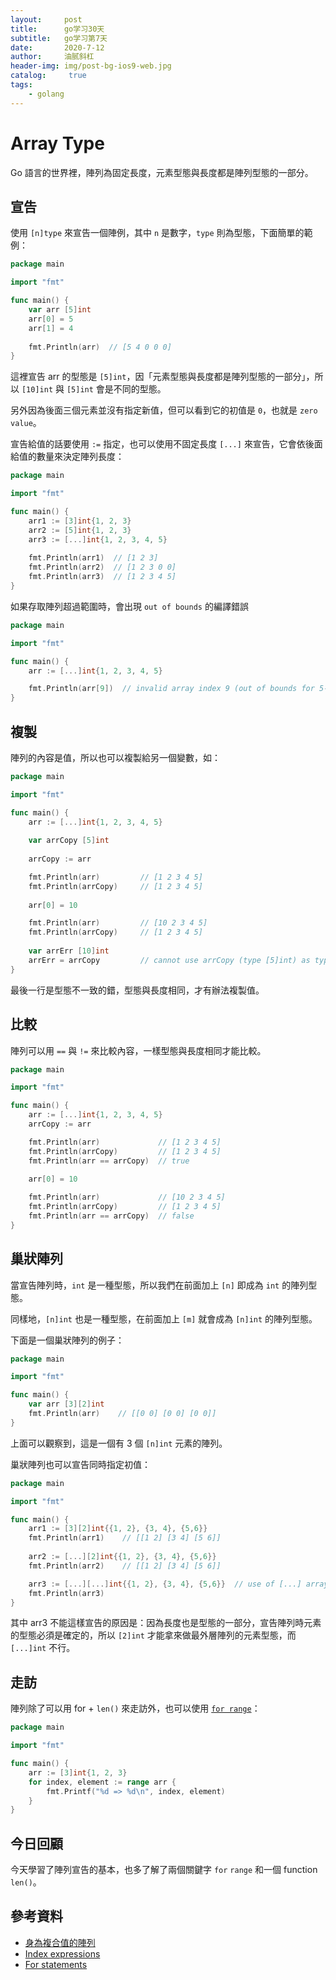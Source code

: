 ```yaml
---
layout:     post
title:      go学习30天
subtitle:   go学习第7天
date:       2020-7-12
author:     油腻斜杠
header-img: img/post-bg-ios9-web.jpg
catalog: 	 true
tags:
    - golang
---
```

# Array Type

Go 語言的世界裡，陣列為固定長度，元素型態與長度都是陣列型態的一部分。

## 宣告

使用 `[n]type` 來宣告一個陣例，其中 `n` 是數字，`type` 則為型態，下面簡單的範例：

```go
package main

import "fmt"

func main() {
	var arr [5]int
	arr[0] = 5
	arr[1] = 4
	
	fmt.Println(arr)  // [5 4 0 0 0]
}
```

這裡宣告 arr 的型態是 `[5]int`，因「元素型態與長度都是陣列型態的一部分」，所以 `[10]int` 與 `[5]int` 會是不同的型態。

另外因為後面三個元素並沒有指定新值，但可以看到它的初值是 `0`，也就是 `zero value`。

宣告給值的話要使用 `:=` 指定，也可以使用不固定長度 `[...]` 來宣告，它會依後面給值的數量來決定陣列長度：

```go
package main

import "fmt"

func main() {
	arr1 := [3]int{1, 2, 3}
	arr2 := [5]int{1, 2, 3}
	arr3 := [...]int{1, 2, 3, 4, 5}
	
	fmt.Println(arr1)  // [1 2 3]
	fmt.Println(arr2)  // [1 2 3 0 0]
	fmt.Println(arr3)  // [1 2 3 4 5]
}
```

如果存取陣列超過範圍時，會出現 `out of bounds` 的編譯錯誤

```go
package main

import "fmt"

func main() {
	arr := [...]int{1, 2, 3, 4, 5}

	fmt.Println(arr[9])  // invalid array index 9 (out of bounds for 5-element array)
}
```

## 複製

陣列的內容是值，所以也可以複製給另一個變數，如：

```go
package main

import "fmt"

func main() {
	arr := [...]int{1, 2, 3, 4, 5}
	
	var arrCopy [5]int
	
	arrCopy := arr

 	fmt.Println(arr)         // [1 2 3 4 5]
	fmt.Println(arrCopy)     // [1 2 3 4 5]
	
	arr[0] = 10

	fmt.Println(arr)         // [10 2 3 4 5]
	fmt.Println(arrCopy)     // [1 2 3 4 5]
	
	var arrErr [10]int
	arrErr = arrCopy         // cannot use arrCopy (type [5]int) as type [10]int in assignment
}
```

最後一行是型態不一致的錯，型態與長度相同，才有辦法複製值。

## 比較

陣列可以用 `==` 與 `!=` 來比較內容，一樣型態與長度相同才能比較。

```go
package main

import "fmt"

func main() {
	arr := [...]int{1, 2, 3, 4, 5}
	arrCopy := arr

 	fmt.Println(arr)             // [1 2 3 4 5]
	fmt.Println(arrCopy)         // [1 2 3 4 5]
	fmt.Println(arr == arrCopy)  // true
	
	arr[0] = 10

	fmt.Println(arr)             // [10 2 3 4 5]
	fmt.Println(arrCopy)         // [1 2 3 4 5]
	fmt.Println(arr == arrCopy)  // false
}
```

## 巢狀陣列

當宣告陣列時，`int` 是一種型態，所以我們在前面加上 `[n]` 即成為 `int` 的陣列型態。

同樣地，`[n]int` 也是一種型態，在前面加上 `[m]` 就會成為 `[n]int` 的陣列型態。

下面是一個巢狀陣列的例子：

```go
package main

import "fmt"

func main() {
	var arr [3][2]int
	fmt.Println(arr)    // [[0 0] [0 0] [0 0]]
}
```
 
上面可以觀察到，這是一個有 3 個 `[n]int` 元素的陣列。

巢狀陣列也可以宣告同時指定初值：

```go
package main

import "fmt"

func main() {
	arr1 := [3][2]int{{1, 2}, {3, 4}, {5,6}}
	fmt.Println(arr1)    // [[1 2] [3 4] [5 6]]
	
	arr2 := [...][2]int{{1, 2}, {3, 4}, {5,6}}
	fmt.Println(arr2)    // [[1 2] [3 4] [5 6]]

	arr3 := [...][...]int{{1, 2}, {3, 4}, {5,6}}  // use of [...] array outside of array literal
	fmt.Println(arr3)
}
```

其中 arr3 不能這樣宣告的原因是：因為長度也是型態的一部分，宣告陣列時元素的型態必須是確定的，所以 `[2]int` 才能拿來做最外層陣列的元素型態，而 `[...]int` 不行。

## 走訪

陣列除了可以用 for + `len()` 來走訪外，也可以使用 [`for range`][For statements]：

```go
package main

import "fmt"

func main() {
	arr := [3]int{1, 2, 3}
	for index, element := range arr {
		fmt.Printf("%d => %d\n", index, element)
	}
}
```

## 今日回顧

今天學習了陣列宣告的基本，也多了解了兩個關鍵字 `for` `range` 和一個 function `len()`。

## 參考資料

* [身為複合值的陣列](https://openhome.cc/Gossip/Go/Array.html)
* [Index expressions](https://golang.org/ref/spec#Index_expressions)
* [For statements][]

[For statements]: https://golang.org/ref/spec#For_statements
